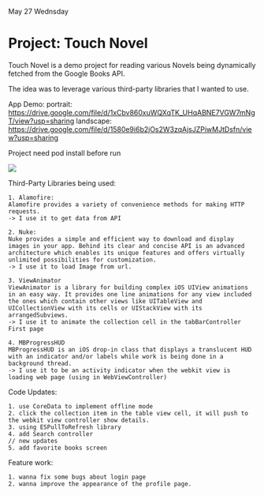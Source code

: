 May 27 Wednsday
# Project: Touch Novel

Touch Novel is a demo project for reading various Novels being dynamically fetched from the Google Books API.

The idea was to leverage various third-party libraries that I wanted to use.

App Demo:  portrait: https://drive.google.com/file/d/1xCbv860xuWQXqTK_UHqABNE7VGW7mNgT/view?usp=sharing
                    landscape: https://drive.google.com/file/d/1580e9i6b2jOs2W3zqAjsJZPiwMJtDsfn/view?usp=sharing

Project need pod install before run

![](AppDemo/SignUp.gif)


Third-Party Libraries being used:

    1. Alamofire: 
    Alamofire provides a variety of convenience methods for making HTTP requests.  
    -> I use it to get data from API

    2. Nuke:
    Nuke provides a simple and efficient way to download and display images in your app. Behind its clear and concise API is an advanced architecture which enables its unique features and offers virtually unlimited possibilities for customization.  
    -> I use it to load Image from url.

    3. ViewAnimator
    ViewAnimator is a library for building complex iOS UIView animations in an easy way. It provides one line animations for any view included the ones which contain other views like UITableView and UICollectionView with its cells or UIStackView with its arrangedSubviews.
    -> I use it to animate the collection cell in the tabBarController First page

    4. MBProgressHUD
    MBProgressHUD is an iOS drop-in class that displays a translucent HUD with an indicator and/or labels while work is being done in a background thread.
    -> I use it to be an activity indicator when the webkit view is loading web page (using in WebViewController)

Code Updates: 

    1. use CoreData to implement offline mode
    2. click the collection item in the table view cell, it will push to the webkit view controller show details.
    3. using ESPullToRefresh library
    4. add Search controller
    // new updates
    5. add favorite books screen

Feature work:

    1. wanna fix some bugs about login page
    2. wanna improve the appearance of the profile page. 

